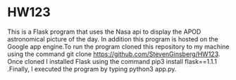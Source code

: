 # HW123
This  is a Flask program  that uses the Nasa api to display the APOD astronomical picture of the day.
In addition this program is hosted on the Google app engine.To run the program cloned this repository to my machine using the command
git clone https://github.com/StevenGinsberg/HW123. Once cloned I installed Flask using the command pip3 install flask==1.1.1 .Finally,
I executed the program by typing python3 app.py.
